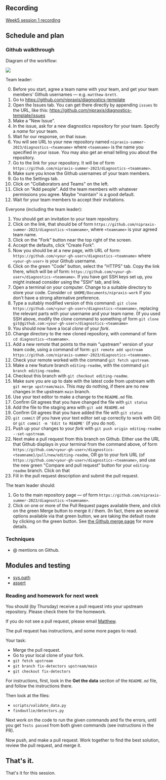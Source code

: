 ## Recording

[Week5 session
1 recording](https://numfocus-org.zoom.us/rec/share/oevqvp1VMEJ_DJCTZZMYxSoa-6s5LAkhJJ1d_OYzfNgB5mew2FnG0We_510WPtKH.gEgEwVbLXUehYVXd)

## Schedule and plan

### Github walkthrough

Diagram of the workflow:

![](https://nipraxis.org/summer-2023/assets/images/github_workflow.svg)

Team leader:

0. Before you start, agree a team name with your team, and get your team
   members' Github usernames — e.g. `matthew-brett`.
1. Go to <https://github.com/nipraxis/diagnostics-template>
2. Open the Issues tab.  You can get there directly by appending `issues` to
   the URL, like this:
   <https://github.com/nipraxis/diagnostics-template/issues>
3. Make a "New Issue".
4. In the issue, ask for a new diagnostics repository for your team.  Specify
   a *name* for your team.
5. Wait for our response, on that issue.
6. You will see URL to your new repository named
   `nipraxis-summer-2023/diagnostics-<teamname>` where `<teamname>` is the name
   you specified in your issue.  You may also get an email telling you about
   the repository.
7. Go to the link for your repository.  It will be of form
   `https://github.com/nipraxis-summer-2023/diagnostics-<teamname>`.
8. Make sure you know the Github usernames of your team members.
9. Go to the Settings tab.
10. Click on "Collaborators and Teams" on the left.
11. Click on "Add people".  Add the team members with whatever permissions you
    agree.  Maybe "maintain" is a good default.
12. Wait for your team members to accept their invitations.

Everyone (including the team leader):

1. You should get an invitation to your team repository.
2. Click on the link, that should be of form
   `https://github.com/nipraxis-summer-2023/diagnostics-<teamname>`, where
   `<teamname>` is your agreed team name.
3. Click on the "Fork" button near the top right of the screen.
4. Accept the defaults, click "Create Fork".
5. Now you should be at a new page, with URL of form:
   `https://github.com/<your-gh-user>/diagnostics-<teamname>` where `<your-gh-user>` is your Github username.
6. Click on the green "Code" button, select the "HTTPS" tab.  Copy the link
   there, which will be of form:
   `https://github.com/<your-gh-user>/diagnostics-<teamname>`.  If you have got
   SSH keys set up, you might instead consider using the "SSH" tab, and link.
7. Open a terminal on your computer.  Change to a suitable directory to store
   your code.  Consider `cd $HOME/Documents/nipraxis-work` if you don't have
   a strong alternative preference.
8. Type a suitably modified version of this command: `git clone
   https://github.com/<your-gh-user>/diagnostics-<teamname>`, replacing the
   relevant parts with your username and your team name.  (If you used
   SSH above, modify the clone command to something of form `git clone
   git@github.com:<your-gh-user>/diagnostics-<teamname>`
9. You should now have a local *clone* of your *fork*.
10. Change directory to the new cloned repository, with command of form `cd
    diagnostics-<teamname>`.
11. Add a new *remote* that points to the main "upstream" version of your team
    code, using a command of form: `git remote add upstream https://github.com/nipraxis-summer-2023/diagnostics-<teamname>`.
12. Check your remote worked with the command `git fetch upstream`.
13. Make a new feature branch `editing-readme`, with the command `git branch
    editing-readme`.
14. Checkout this branch with `git checkout editing-readme`.
15. Make sure you are up to date with the latest code from upstream with `git
    merge upstream/main`.  This may do nothing, if there are no new changes in
    the upstream `main` branch.
16. Use your text editor to make a change to the `README.md` file.
17. Confirm Git agrees that you have changed the file with  `git status`
18. Add the file to the staging area with `git add README.md`
19. Confirm Git agrees that you have added the file with  `git status`
20. `git commit` (if you have your text editor set up correctly to work with
    Git) or `git commit -m 'Edit to README'` (if you do not).
21. Push up your changes to your *fork* with `git push origin editing-readme
    --set-upstream`.
22. Next make a pull request from this branch on Github.  Either use the URL
    that Github displays in your terminal from the command above, of form
    `https://github.com/<your-gh-user>/diagnostics-<teamname}/pull/new/editing-readme`,
    OR go to your fork URL (of
    `https://github.com/<your-gh-user>/diagnostics-<teamname>`, and use the new
    green "Compare and pull request" button for your `editing-readme` branch.
    Click on that
23. Fill in the pull request description and submit the pull request.

The team leader should:

1. Go to the main repository page — of form
   `https://github.com/nipraxis-summer-2023/diagnostics-<teamname>`.
2. Click on one or more of the Pull Request pages available there, and click on
   the green Merge button to merge it / them.  (In fact, there are several
   options available via that green button, we are taking the default route by
   clicking on the green button.  See [the Github merge
   page](https://docs.github.com/en/pull-requests/collaborating-with-pull-requests/incorporating-changes-from-a-pull-request/merging-a-pull-request#merging-a-pull-request)
   for more details.

### Techniques

* @ mentions on Github.

## Modules and testing

* [sys.path](https://textbook.nipraxis.org/sys_path)
* [assert](https://textbook.nipraxis.org/assert)

### Reading and homework for next week

You should (by Thursday) receive a pull request into your upstream
repository.  Please check there for the homework.

If you do not see a pull request, please email [Matthew](mailto:matthew.brett@gmail.com).

The pull request has instructions, and some more pages to read.

Your task:

* Merge the pull request.
* Go to your local clone of your fork.
* `git fetch upstream`
* `git branch fix-detectors upstream/main`
* `git checkout fix-detectors`

For instructions, first, look in the **Get the data** section of the
`README.md` file, and follow the instructions there.

Then look at the files:

* `scripts/validate_data.py`
* `findoutlie/detectors.py`

Next work on the code to run the given commands and fix the errors, until you
get `Tests passed` from both given commands (see instructions in the PR).

Now push, and make a pull request.   Work together to find the best solution, review the pull request, and merge it.

## That's it.

That's it for this session.
